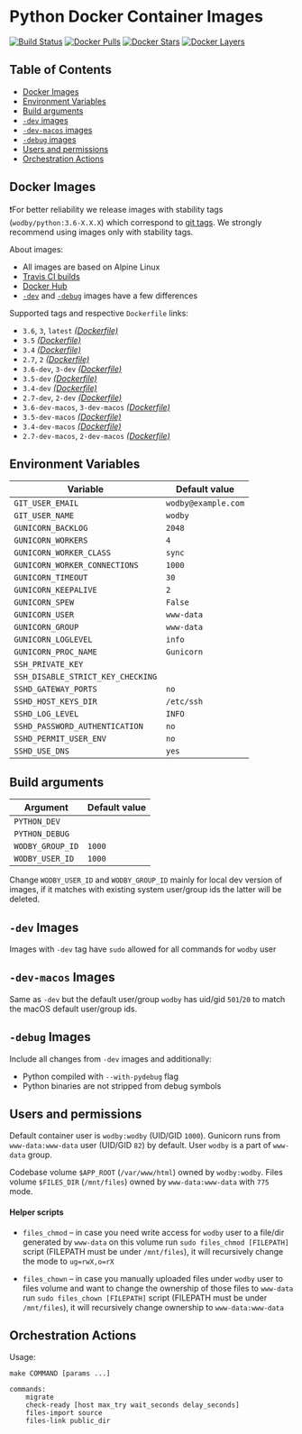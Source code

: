 # Python Docker Container Images

[![Build Status](https://travis-ci.com/wodby/python.svg?branch=master)](https://travis-ci.com/wodby/python)
[![Docker Pulls](https://img.shields.io/docker/pulls/wodby/python.svg)](https://hub.docker.com/r/wodby/python)
[![Docker Stars](https://img.shields.io/docker/stars/wodby/python.svg)](https://hub.docker.com/r/wodby/python)
[![Docker Layers](https://images.microbadger.com/badges/image/wodby/python.svg)](https://microbadger.com/images/wodby/python)

## Table of Contents

* [Docker Images](#docker-images)
* [Environment Variables](#environment-variables)
* [Build arguments](#build-arguments)    
* [`-dev` images](#-dev-images)
* [`-dev-macos` images](#-dev-macos-images)
* [`-debug` images](#-debug-images)
* [Users and permissions](#users-and-permissions)
* [Orchestration Actions](#orchestration-actions)

## Docker Images

❗For better reliability we release images with stability tags (`wodby/python:3.6-X.X.X`) which correspond to [git tags](https://github.com/wodby/python/releases). We strongly recommend using images only with stability tags. 

About images:

* All images are based on Alpine Linux
* [Travis CI builds](https://travis-ci.com/wodby/python) 
* [Docker Hub](https://hub.docker.com/r/wodby/python) 
* [`-dev`](#-dev-images) and [`-debug`](#-debug-images) images have a few differences

Supported tags and respective `Dockerfile` links:

* `3.6`, `3`, `latest` [_(Dockerfile)_](https://github.com/wodby/python/tree/master/3/Dockerfile)
* `3.5` [_(Dockerfile)_](https://github.com/wodby/python/tree/master/3/Dockerfile)
* `3.4` [_(Dockerfile)_](https://github.com/wodby/python/tree/master/3/Dockerfile)
* `2.7`, `2` [_(Dockerfile)_](https://github.com/wodby/python/tree/master/2.7/Dockerfile)
* `3.6-dev`, `3-dev` [_(Dockerfile)_](https://github.com/wodby/python/tree/master/3/Dockerfile)
* `3.5-dev` [_(Dockerfile)_](https://github.com/wodby/python/tree/master/3/Dockerfile)
* `3.4-dev` [_(Dockerfile)_](https://github.com/wodby/python/tree/master/3/Dockerfile)
* `2.7-dev`, `2-dev` [_(Dockerfile)_](https://github.com/wodby/python/tree/master/2.7/Dockerfile)
* `3.6-dev-macos`, `3-dev-macos` [_(Dockerfile)_](https://github.com/wodby/python/tree/master/3/Dockerfile)
* `3.5-dev-macos` [_(Dockerfile)_](https://github.com/wodby/python/tree/master/3/Dockerfile)
* `3.4-dev-macos` [_(Dockerfile)_](https://github.com/wodby/python/tree/master/3/Dockerfile)
* `2.7-dev-macos`, `2-dev-macos` [_(Dockerfile)_](https://github.com/wodby/python/tree/master/2.7/Dockerfile)

## Environment Variables

| Variable                          | Default value       |
| --------------------------------- | ------------------- |
| `GIT_USER_EMAIL`                  | `wodby@example.com` |
| `GIT_USER_NAME`                   | `wodby`             |
| `GUNICORN_BACKLOG`                | `2048`              |
| `GUNICORN_WORKERS`                | `4`                 |
| `GUNICORN_WORKER_CLASS`           | `sync`              |
| `GUNICORN_WORKER_CONNECTIONS`     | `1000`              |
| `GUNICORN_TIMEOUT`                | `30`                |
| `GUNICORN_KEEPALIVE`              | `2`                 |
| `GUNICORN_SPEW`                   | `False`             |
| `GUNICORN_USER`                   | `www-data`          |
| `GUNICORN_GROUP`                  | `www-data`          |
| `GUNICORN_LOGLEVEL`               | `info`              |
| `GUNICORN_PROC_NAME`              | `Gunicorn`          |
| `SSH_PRIVATE_KEY`                 |                     |
| `SSH_DISABLE_STRICT_KEY_CHECKING` |                     |
| `SSHD_GATEWAY_PORTS`              | `no`                |
| `SSHD_HOST_KEYS_DIR`              | `/etc/ssh`          |
| `SSHD_LOG_LEVEL`                  | `INFO`              |
| `SSHD_PASSWORD_AUTHENTICATION`    | `no`                |
| `SSHD_PERMIT_USER_ENV`            | `no`                |
| `SSHD_USE_DNS`                    | `yes`               |

## Build arguments

| Argument         | Default value |
| ---------------- | ------------- |
| `PYTHON_DEV`     |               |
| `PYTHON_DEBUG`   |               |
| `WODBY_GROUP_ID` | `1000`        |
| `WODBY_USER_ID`  | `1000`        |

Change `WODBY_USER_ID` and `WODBY_GROUP_ID` mainly for local dev version of images, if it matches with existing system user/group ids the latter will be deleted. 

## `-dev` Images

Images with `-dev` tag have `sudo` allowed for all commands for `wodby` user

## `-dev-macos` Images

Same as `-dev` but the default user/group `wodby` has uid/gid `501`/`20`  to match the macOS default user/group ids.

## `-debug` Images

Include all changes from `-dev` images and additionally:

* Python compiled with `--with-pydebug` flag
* Python binaries are not stripped from debug symbols

## Users and permissions

Default container user is `wodby:wodby` (UID/GID `1000`). Gunicorn runs from `www-data:www-data` user (UID/GID `82`) by default. User `wodby` is a part of `www-data` group.

Codebase volume `$APP_ROOT` (`/var/www/html`) owned by `wodby:wodby`. Files volume `$FILES_DIR` (`/mnt/files`) owned by `www-data:www-data` with `775` mode.

#### Helper scripts 

* `files_chmod` – in case you need write access for `wodby` user to a file/dir generated by `www-data` on this volume run `sudo files_chmod [FILEPATH]` script (FILEPATH must be under `/mnt/files`), it will recursively change the mode to `ug=rwX,o=rX`

* `files_chown` – in case you manually uploaded files under `wodby` user to files volume and want to change the ownership of those files to `www-data` run `sudo files_chown [FILEPATH]` script (FILEPATH must be under `/mnt/files`), it will recursively change ownership to `www-data:www-data`

## Orchestration Actions

Usage:
```
make COMMAND [params ...]

commands:
    migrate
    check-ready [host max_try wait_seconds delay_seconds]
    files-import source
    files-link public_dir 
```
